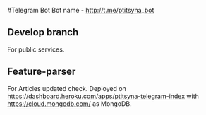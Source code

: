 #Telegram Bot
Bot name - http://t.me/ptitsyna_bot

## Develop branch 
For public services.

## Feature-parser 
For Articles updated check. Deployed on https://dashboard.heroku.com/apps/ptitsyna-telegram-index with https://cloud.mongodb.com/ as MongoDB.


